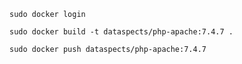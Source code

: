     sudo docker login

    sudo docker build -t dataspects/php-apache:7.4.7 .

    sudo docker push dataspects/php-apache:7.4.7